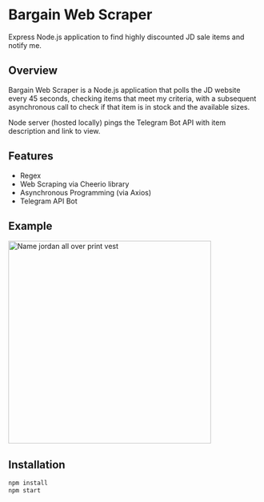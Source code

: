 # Bargain Web Scraper
Express Node.js application to find highly discounted JD sale items and notify me.

## Overview
Bargain Web Scraper is a Node.js application that polls the JD website every 45 seconds, checking items that meet my criteria, with a subsequent asynchronous call to check if that item is in stock and the available sizes.

Node server (hosted locally) pings the Telegram Bot API with item description and link to view.

## Features
- Regex
- Web Scraping via Cheerio library
- Asynchronous Programming (via Axios)
- Telegram API Bot

## Example
<img width="405" alt="Name jordan all over print vest" src="https://user-images.githubusercontent.com/34219176/141662160-fca1f9b2-bff4-4f0e-a009-9ba65296ddcd.png">

## Installation
```bash
npm install
npm start
```
